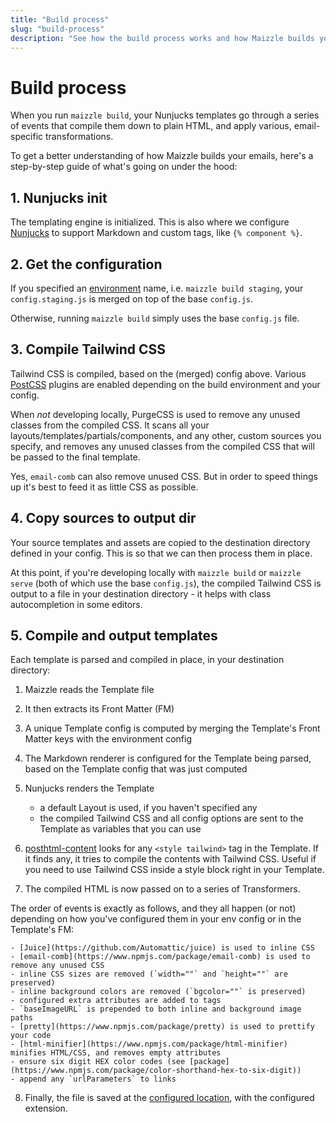 ```yaml
---
title: "Build process"
slug: "build-process"
description: "See how the build process works and how Maizzle builds your emails"
---
```


# Build process

When you run `maizzle build`, your Nunjucks templates go through a series of events that compile them down to plain HTML, and apply various, email-specific transformations.

To get a better understanding of how Maizzle builds your emails, here's a step-by-step guide of what's going on under the hood:

## 1. Nunjucks init

The templating engine is initialized. This is also where we configure [Nunjucks](https://mozilla.github.io/nunjucks/) to support Markdown and custom tags, like `{% component %}`.

## 2. Get the configuration

If you specified an [environment](/docs/environments/) name, i.e. `maizzle build staging`, your `config.staging.js` is merged on top of the base `config.js`. 

Otherwise, running `maizzle build` simply uses the base `config.js` file.

## 3. Compile Tailwind CSS

Tailwind CSS is compiled, based on the (merged) config above. Various [PostCSS](https://postcss.org/) plugins are enabled depending on the build environment and your config.

When _not_ developing locally, PurgeCSS is used to remove any unused classes from the compiled CSS. It scans all your layouts/templates/partials/components, and any other, custom sources you specify, and removes any unused classes from the compiled CSS that will be passed to the final template.

<div class="bg-gray-100 border-l-4 border-gradient-b-ocean-light p-4 mb-4 text-md" role="alert">
  <div class="text-gray-600">
    Yes, <code class="shiki-inline">email-comb</code> can also remove unused CSS. But in order to speed things up it's best to feed it as little CSS as possible.
  </div>
</div>

## 4. Copy sources to output dir

Your source templates and assets are copied to the destination directory defined in your config. This is so that we can then process them in place. 

At this point, if you're developing locally with `maizzle build` or `maizzle serve` (both of which use the base `config.js`), the compiled Tailwind CSS is output to a file in your destination directory - it helps with class autocompletion in some editors.

## 5. Compile and output templates

Each template is parsed and compiled in place, in your destination directory:

1. Maizzle reads the Template file

2. It then extracts its Front Matter (FM)

3. A unique Template config is computed by merging the Template's Front Matter keys with the environment config

4. The Markdown renderer is configured for the Template being parsed, based on the Template config that was just computed

5. Nunjucks renders the Template
    - a default Layout is used, if you haven't specified any
    - the compiled Tailwind CSS and all config options are sent to the Template as variables that you can use

6. [posthtml-content](https://github.com/posthtml/posthtml-content) looks for any `<style tailwind>` tag in the Template. If it finds any, it tries to compile the contents with Tailwind CSS. Useful if you need to use Tailwind CSS inside a style block right in your Template.

7. The compiled HTML is now passed on to a series of Transformers. 

  The order of events is exactly as follows, and they all happen (or not) depending on how you've configured them in your env config or in the Template's FM:

    - [Juice](https://github.com/Automattic/juice) is used to inline CSS
    - [email-comb](https://www.npmjs.com/package/email-comb) is used to remove any unused CSS
    - inline CSS sizes are removed (`width=""` and `height=""` are preserved)
    - inline background colors are removed (`bgcolor=""` is preserved)
    - configured extra attributes are added to tags
    - `baseImageURL` is prepended to both inline and background image paths
    - [pretty](https://www.npmjs.com/package/pretty) is used to prettify your code
    - [html-minifier](https://www.npmjs.com/package/html-minifier) minifies HTML/CSS, and removes empty attributes
    - ensure six digit HEX color codes (see [package](https://www.npmjs.com/package/color-shorthand-hex-to-six-digit))
    - append any `urlParameters` to links

8. Finally, the file is saved at the [configured location](/docs/build-paths/#destination), with the configured extension.
